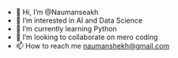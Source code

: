 - 👋 Hi, I’m @Naumanseakh
- 👀 I’m interested in AI and Data Science
- 🌱 I’m currently learning Python 
- 💞️ I’m looking to collaborate on mero coding
- 📫 How to reach me naumanshekh@gmail.com

<!---
Naumanseakh/Naumanseakh is a ✨ special ✨ repository because its `README.md` (this file) appears on your GitHub profile.
You can click the Preview link to take a look at your changes.
--->
